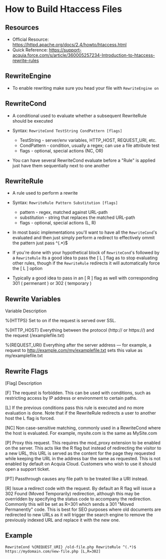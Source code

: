 # How to Build Htaccess Files 


## Resources 

- Official Resource: https://httpd.apache.org/docs/2.4/howto/htaccess.html
- Quick Reference: https://support-acquia.force.com/s/article/360005257234-Introduction-to-htaccess-rewrite-rules


## RewriteEngine 

- To enable rewriting make sure you head your file with `RewriteEngine on` 


## RewriteCond

- A conditional used to evaluate whether a subsequent RewriteRule should be executed

- Syntax: `RewriteCond TestString CondPattern [flags]`
  - TestString - server/env variables, HTTP_HOST, REQUEST_URI, etc.
  - CondPattern - condition, usually a regex; can use a file attribute test
  - flags - optional, special actions (NC, OR)
  
- You can have several RewriteCond evaluate before a "Rule" is applied just have them sequentially next to one another 


## RewriteRule 

- A rule used to perform a rewrite 

- Syntax: `RewriteRule Pattern Substitution [flags]`
  - pattern - regex, matched against URL-path
  - substitution - string that replaces the matched URL-path
  - flags - optional, special actions (L, R)

- In most basic implementations you'll want to have all the `RewriteCond`'s evaluated and then just simply perform a redirect to effectively ommit the pattern just pass ^(.*)$

- If you're done with your hypothetical block of `RewriteCond`'s followed by a `RewriteRule` its a good idea to pass the [ L ] flag as to stop evaluating other rules, though if the `RewriteRule` redirects it will automatically force the [ L ] option

- Typically a good idea to pass in an [ R ] flag as well with corresponding 301 ( permenant ) or 302 ( temporary ) 


## Rewrite Variables 

Variable Description

%{HTTPS} Set to on if the request is served over SSL.

%{HTTP_HOST} Everything between the protocol (http:// or https://) and the request (/examplefile.txt)

%{REQUEST_URI} Everything after the server address — for example, a request to http://example.com/my/examplefile.txt sets this value as my/examplefile.txt


## Rewrite Flags 

[Flag] Description

[F]	The request is forbidden. This can be used with conditions, such as restricting access by IP address or environment to certain paths.

[L]	If the previous conditions pass this rule is executed and no more evaluation is done. Note that if the RewriteRule redirects a user to another host the L flag is forced.

[NC] Non case-sensitive matching, commonly used in a RewriteCond where the host is evaluated. For example, mysite.com is the same as MySite.com

[P] Proxy this request. This requires the mod_proxy extension to be enabled on the server. This acts like the R flag but instead of redirecting the visitor to a new URL, this URL is served as the content for the page they requested while keeping the URL in the address bar the same as requested. This is not enabled by default on Acquia Cloud. Customers who wish to use it should open a support ticket.

[PT] Passthrough causes any file path to be treated like a URI instead.

[R] Issue a redirect code with the request. By default an R flag will issue a 302 Found (Moved Temporarily) redirection, although this may be overridden by specifying the status code to accompany the redirection. Commonly this will be set as R=301 which sends a 301 "Moved Permanently" code. This is best for SEO purposes where old documents are redirected to new URLs as it will trigger the search engine to remove the previously indexed URL and replace it with the new one.

## Example 

`RewriteCond %{REQUEST_URI} /old-file.php
RewriteRule ^(.*)$ https://mydomain.com/new-file.php [L,R=302]`
